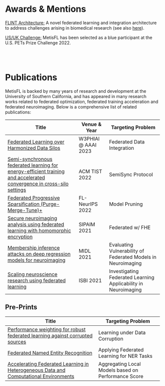 Awards & Mentions
=============================
[FLINT Architecture:](https://viterbischool.usc.edu/news/2023/02/how-old-is-your-brain-ask-all-the-hospitals/) A novel federated learning and integration architecture to address challenges arising in biomedical research (see also [here](https://healthitanalytics.com/news/researchers-to-propose-framework-to-address-federated-learning-challenges)).

[US/UK Challenge:](https://www.drivendata.org/competitions/98/nist-federated-learning-1/participants/) MetisFL has been selected as a blue participant at the U.S. PETs Prize Challenge 2022.

</br>
</br>

Publications
=============================
MetisFL is backed by many years of research and development at the University of Southern California, and has appeared in many research works related to federated optimization, federated training acceleration and federated neuroimaging. Below is a comprehensive list of related publications:

| Title | Venue & Year | Targeting Problem |
|---|---|---|
| [Federated Learning over Harmonized Data Silos](https://arxiv.org/pdf/2305.08985.pdf) | W3PHIAI @ AAAI 2023 | Federated Data Integration |
| [Semi-synchronous federated learning for energy-efficient training and accelerated convergence in cross-silo settings](https://dl.acm.org/doi/pdf/10.1145/3524885) | ACM TIST 2022 | SemiSync Protocol |
| [Federated Progressive Sparsification (Purge-Merge-Tune)+](https://arxiv.org/pdf/2204.12430.pdf) | FL-NeurIPS 2022 | Model Pruning |
| [Secure neuroimaging analysis using federated learning with homomorphic encryption](https://arxiv.org/pdf/2108.03437.pdf) | SIPAIM 2021 | Federated w/ FHE |
| [Membership inference attacks on deep regression models for neuroimaging](https://proceedings.mlr.press/v143/gupta21a/gupta21a.pdf) | MIDL 2021 | Evaluating Vulnerability of Federated Models in Neuroimaging  |
| [Scaling neuroscience research using federated learning](https://arxiv.org/pdf/2102.08440.pdf) | ISBI 2021 | Investigating Federated Learning Applicability in Neuroimaging |

## Pre-Prints
| Title | Targeting Problem |
|---|---|
| [Performance weighting for robust federated learning against corrupted sources](https://arxiv.org/pdf/2205.01184.pdf) | Learning under Data Corruption |
| [Federated Named Entity Recognition](https://arxiv.org/pdf/2203.15101.pdf) | Applying Federated Learning for NER Tasks |
|[Accelerating Federated Learning in Heterogeneous Data and Computational Environments](https://arxiv.org/pdf/2008.11281.pdf) | Aggregating Local Models based on Performance Score |
